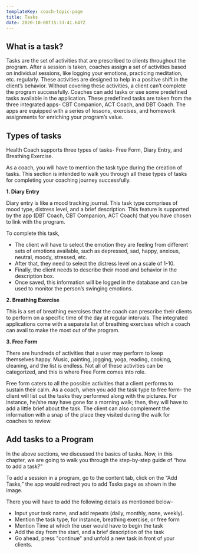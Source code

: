 ```yaml
---
templateKey: coach-topic-page
title: Tasks
date: 2020-10-08T15:33:41.647Z
---
```

## What is a task? 

Tasks are the set of activities that are prescribed to clients throughout the program. After a session is taken, coaches assign a set of activities based on individual sessions, like logging your emotions, practicing meditation, etc. regularly. These activities are designed to help in a positive shift in the client’s behavior. Without covering these activities, a client can’t complete the program successfully. Coaches can add tasks or use some predefined tasks available in the application. These predefined tasks are taken from the three integrated apps- CBT Companion, ACT Coach, and DBT Coach. The apps are equipped with a series of lessons, exercises, and homework assignments for enriching your program’s value. 

## Types of tasks 

Health Coach supports three types of tasks- Free Form, Diary Entry, and Breathing Exercise.

As a coach, you will have to mention the task type during the creation of tasks. This section is intended to walk you through all these types of tasks for completing your coaching journey successfully.

**1. Diary Entry**

Diary entry is like a mood tracking journal. This task type comprises of mood type, distress level, and a brief description. This feature is supported by the app (DBT Coach, CBT Companion, ACT Coach) that you have chosen to link with the program. 

To complete this task, 

* The client will have to select the emotion they are feeling from different sets of emotions available, such as depressed, sad, happy, anxious, neutral, moody, stressed, etc.
* After that, they need to select the distress level on a scale of 1-10.
* Finally, the client needs to describe their mood and behavior in the description box. 
* Once saved, this information will be logged in the database and can be used to monitor the person’s swinging emotions.

**2. Breathing Exercise**

This is a set of breathing exercises that the coach can prescribe their clients to perform on a specific time of the day at regular intervals. The integrated applications come with a separate list of breathing exercises which a coach can avail to make the most out of the program. 

**3. Free Form**

There are hundreds of activities that a user may perform to keep themselves happy. Music, painting, jogging, yoga, reading, cooking, cleaning, and the list is endless. Not all of these activities can be categorized, and this is where Free Form comes into role. 

Free form caters to all the possible activities that a client performs to sustain their calm.  As a coach, when you add the task type to free form- the client will list out the tasks they performed along with the pictures. For instance, he/she may have gone for a morning walk; then, they will have to add a little brief about the task. The client can also complement the information with a snap of the place they visited during the walk for coaches to review.

## Add tasks to a Program

In the above sections, we discussed the basics of tasks. Now, in this chapter, we are going to walk you through the step-by-step guide of “how to add a task?” 

To add a session in a program, go to the content tab, click on the “Add Tasks,” the app would redirect you to add Tasks page as shown in the image.

There you will have to add the following details as mentioned below-

* Input your task name, and add repeats (daily, monthly, none, weekly).
* Mention the task type, for instance, breathing exercise, or free form
* Mention Time at which the user would have to begin the task
* Add the day from the start, and a brief description of the task
* Go ahead, press "continue" and unfold a new task in front of your clients.
